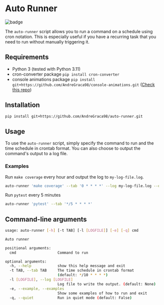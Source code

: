 # Auto Runner

![badge](https://img.shields.io/github/v/tag/AndreGraca98/auto-runner?logo=python&logoColor=yellow&label=version)

The `auto-runner` script allows you to run a command on a schedule using cron notation. This is especially useful if you have a recurring task that you need to run without manually triggering it.

## Requirements

- Python 3 (tested with Python 3.11)
- cron-converter package `pip install cron-converter`
- console animations package `pip install git+https://github.com/AndreGraca98/console-animations.git` ([Check this repo](https://github.com/AndreGraca98/console-animations))

## Installation

```bash
pip install git+https://github.com/AndreGraca98/auto-runner.git
```

## Usage

To use the `auto-runner` script, simply specify the command to run and the time schedule in crontab format. You can also choose to output the command's output to a log file.

### Examples

Run `make coverage` every hour and output the log to `my-log-file.log`.

```bash
auto-runner 'make coverage' --tab '0 * * * *' --log my-log-file.log --quiet 
```

Run `pytest` every 5 minutes

```bash
auto-runner 'pytest' --tab '*/5 * * * *' 
```

## Command-line arguments

```bash
usage: auto-runner [-h] [-t TAB] [-l [LOGFILE]] [-e] [-q] cmd

Auto runner

positional arguments:
  cmd                   Command to run

optional arguments:
  -h, --help            show this help message and exit
  -t TAB, --tab TAB     The time schedule in crontab format
                        (default: */10 * * * *)
  -l [LOGFILE], --log [LOGFILE]
                        Log file to write the output. (default: None)
  -e, --example, --examples
                        Show some examples of how to run and exit
  -q, --quiet           Run in quiet mode (default: False)
```
